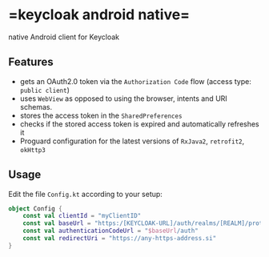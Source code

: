 # =keycloak android native=
native Android client for Keycloak

## Features
* gets an OAuth2.0 token via the ``Authorization Code`` flow (access type: ``public client``)
* uses ``WebView`` as opposed to using the browser, intents and URI schemas.
* stores the access token in the ``SharedPreferences``
* checks if the stored access token is expired and automatically refreshes it
* Proguard configuration for the latest versions of ``RxJava2``, ``retrofit2``, ``okHttp3``


## Usage
Edit the file ``Config.kt`` according to your setup:
```kt
object Config {
    const val clientId = "myClientID"
    const val baseUrl = "https:/[KEYCLOAK-URL]/auth/realms/[REALM]/protocol/openid-connect"
    const val authenticationCodeUrl = "$baseUrl/auth"
    const val redirectUri = "https://any-https-address.si"
}

```
